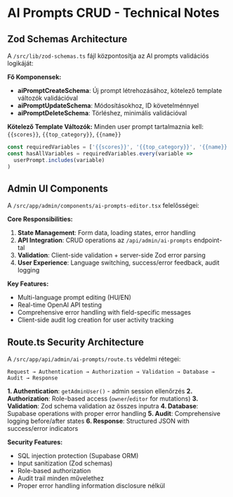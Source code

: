 # AI Prompts CRUD - Technical Notes

## Zod Schemas Architecture

A `/src/lib/zod-schemas.ts` fájl központosítja az AI prompts validációs logikáját:

**Fő Komponensek:**
- **aiPromptCreateSchema**: Új prompt létrehozásához, kötelező template változók validációval
- **aiPromptUpdateSchema**: Módosításokhoz, ID követelménnyel 
- **aiPromptDeleteSchema**: Törléshez, minimális validációval

**Kötelező Template Változók:**
Minden user prompt tartalmaznia kell: `{{scores}}`, `{{top_category}}`, `{{name}}`

```typescript
const requiredVariables = ['{{scores}}', '{{top_category}}', '{{name}}']
const hasAllVariables = requiredVariables.every(variable => 
  userPrompt.includes(variable)
)
```

## Admin UI Components

A `/src/app/admin/components/ai-prompts-editor.tsx` felelősségei:

**Core Responsibilities:**
1. **State Management**: Form data, loading states, error handling
2. **API Integration**: CRUD operations az `/api/admin/ai-prompts` endpoint-tal
3. **Validation**: Client-side validation + server-side Zod error parsing
4. **User Experience**: Language switching, success/error feedback, audit logging

**Key Features:**
- Multi-language prompt editing (HU/EN)
- Real-time OpenAI API testing
- Comprehensive error handling with field-specific messages
- Client-side audit log creation for user activity tracking

## Route.ts Security Architecture

A `/src/app/api/admin/ai-prompts/route.ts` védelmi rétegei:

```
Request → Authentication → Authorization → Validation → Database → Audit → Response
```

**1. Authentication**: `getAdminUser()` - admin session ellenőrzés
**2. Authorization**: Role-based access (`owner`/`editor` for mutations)
**3. Validation**: Zod schema validation az összes inputra
**4. Database**: Supabase operations with proper error handling
**5. Audit**: Comprehensive logging before/after states
**6. Response**: Structured JSON with success/error indicators

**Security Features:**
- SQL injection protection (Supabase ORM)
- Input sanitization (Zod schemas)
- Role-based authorization
- Audit trail minden művelethez
- Proper error handling information disclosure nélkül
